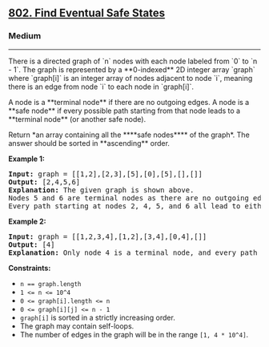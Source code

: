 <h2><a href="https://leetcode.com/problems/find-eventual-safe-states/">802. Find Eventual Safe States</a></h2>
<h3>Medium</h3>
<hr>
<p>There is a directed graph of `n` nodes with each node labeled from `0` to `n - 1`. The graph is represented by a **0-indexed** 2D integer array `graph` where `graph[i]` is an integer array of nodes adjacent to node `i`, meaning there is an edge from node `i` to each node in `graph[i]`.</p>

<p>A node is a **terminal node** if there are no outgoing edges. A node is a **safe node** if every possible path starting from that node leads to a **terminal node** (or another safe node).</p>

<p>Return *an array containing all the ****safe nodes**** of the graph*. The answer should be sorted in **ascending** order.</p>

<p><strong>Example 1:</strong></p>
<pre>
<strong>Input:</strong> graph = [[1,2],[2,3],[5],[0],[5],[],[]]
<strong>Output:</strong> [2,4,5,6]
<strong>Explanation:</strong> The given graph is shown above.
Nodes 5 and 6 are terminal nodes as there are no outgoing edges from either of them.
Every path starting at nodes 2, 4, 5, and 6 all lead to either node 5 or 6.
</pre>

<p><strong>Example 2:</strong></p>
<pre>
<strong>Input:</strong> graph = [[1,2,3,4],[1,2],[3,4],[0,4],[]]
<strong>Output:</strong> [4]
<strong>Explanation:</strong> Only node 4 is a terminal node, and every path starting at node 4 leads to node 4.
</pre>

<p><strong>Constraints:</strong></p>
<ul>
  <li><code>n == graph.length</code></li>
  <li><code>1 <= n <= 10^4</code></li>
  <li><code>0 <= graph[i].length <= n</code></li>
  <li><code>0 <= graph[i][j] <= n - 1</code></li>
  <li><code>graph[i]</code> is sorted in a strictly increasing order.</li>
  <li>The graph may contain self-loops.</li>
  <li>The number of edges in the graph will be in the range <code>[1, 4 * 10^4]</code>.</li>
</ul>
